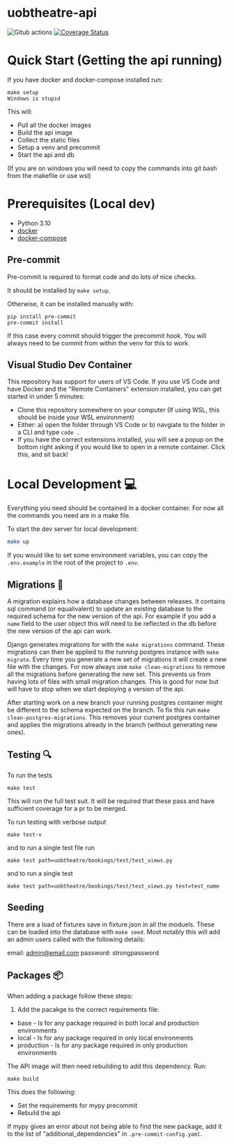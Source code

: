 # uobtheatre-api

![Gitub actions](https://github.com/BristolSTA/uobtheatre-api/workflows/Python%20package/badge.svg?branch=main)
[![Coverage Status](https://coveralls.io/repos/github/BristolSTA/uobtheatre-api/badge.svg?branch=main)](https://coveralls.io/github/BristolSTA/uobtheatre-api?branch=main)

# Quick Start (Getting the api running)

If you have docker and docker-compose installed run:

```
make setup
Windows is stupid
```

This will:

- Pull all the docker images
- Build the api image
- Collect the static files
- Setup a venv and precommit
- Start the api and db

(If you are on windows you will need to copy the commands into git bash from the makefile or use wsl)

# Prerequisites (Local dev)

- Python 3.10
- [docker](https://docs.docker.com/get-docker/)
- [docker-compose](https://docs.docker.com/compose/install/)

## Pre-commit

Pre-commit is required to format code and do lots of nice checks.

It should be installed by `make setup`.

Otherwise, it can be installed manually with:
```
pip install pre-commit
pre-commit install
```

If this case every commit should trigger the precommit hook. You will always need to be commit from within the venv for this to work.

## Visual Studio Dev Container

This repository has support for users of VS Code. If you use VS Code and have Docker and the "Remote Containers" extension installed, you can get started in under 5 minutes:
* Clone this repository somewhere on your computer (If using WSL, this should be inside your WSL environment)
* Either: a) open the folder through VS Code or b) navgiate to the folder in a CLI and type `code .`
* If you have the correct extensions installed, you will see a popup on the bottom right asking if you would like to open in a remote container. Click this, and sit back!

# Local Development :computer:

Everything you need should be contained in a docker container. For now all the commands you need are in a make file.

To start the dev server for local development:

```bash
make up
```

If you would like to set some environment variables, you can copy the `.env.example` in the root of the project to `.env`.

## Migrations :twisted_rightwards_arrows:

A migration explains how a database changes between releases. It contains sql
command (or equalivalent) to update an existing database to the required schema
for the new version of the api. For example if you add a `name` field to the
user object this will need to be reflected in the db before the new version of
the api can work.

Django generates migrations for with the `make migrations` command. These
migrations can then be applied to the running postgres instance with `make
migrate`. Every time you generate a new set of migrations it will create a new
file with the changes. For now always use `make clean-migrations` to remove all
the migrations before generating the new set. This prevents us from having lots
of files with small migration changes. This is good for now but will have to
stop when we start deploying a version of the api.

After starting work on a new branch your running postgres container might be
different to the schema expected on the branch. To fix this run `make
clean-postgres-migrations`. This removes your current postgres container and
applies the migrations already in the branch (without generating new ones).

## Testing :mag:

To run the tests

```
make test
```

This will run the full test suit. It will be required that these pass and have
sufficient coverage for a pr to be merged.

To run testing with verbose output

```
make test-v
```

and to run a single test file run

```
make test path=uobtheatre/bookings/test/test_views.py
```

and to run a single test

```
make test path=uobtheatre/bookings/test/test_views.py test=test_name
```

## Seeding

There are a load of fixtures save in fixture.json in all the moduels. These can be loaded into the database with `make seed`.
Most notably this will add an admin users called with the following details:

email: admin@email.com
password: strongpassword

## Packages :package:

When adding a package follow these steps:

1. Add the pacakge to the correct requirements file:
- base - Is for any package required in both local and production environments
- local - Is for any package required in only local environments
- production - Is for any package required in only production environments

The API image will then need rebuilding to add this dependency. Run:

```
make build
```

This does the following:
- Set the requirements for mypy precommit
- Rebuild the api

If mypy gives an error about not being able to find the new package, add it to the list of "additional_dependencies" in `.pre-commit-config.yaml`.
